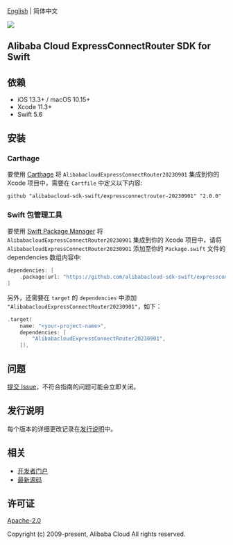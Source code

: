 [English](README.md) | 简体中文

![](https://aliyunsdk-pages.alicdn.com/icons/AlibabaCloud.svg)

## Alibaba Cloud ExpressConnectRouter SDK for Swift

## 依赖

- iOS 13.3+ / macOS 10.15+
- Xcode 11.3+
- Swift 5.6

## 安装

### Carthage

要使用 [Carthage](https://github.com/Carthage/Carthage) 将 `AlibabacloudExpressConnectRouter20230901` 集成到你的 Xcode 项目中，需要在 `Cartfile` 中定义以下内容:

```ogdl
github "alibabacloud-sdk-swift/expressconnectrouter-20230901" "2.0.0"
```

### Swift 包管理工具

要使用 [Swift Package Manager](https://swift.org/package-manager/) 将 `AlibabacloudExpressConnectRouter20230901` 集成到你的 Xcode 项目中，请将 `AlibabacloudExpressConnectRouter20230901` 添加至你的 `Package.swift` 文件的 dependencies 数组内容中:

```swift
dependencies: [
    .package(url: "https://github.com/alibabacloud-sdk-swift/expressconnectrouter-20230901.git", from: "2.0.0")
]
```

另外，还需要在 `target` 的 `dependencies` 中添加 `"AlibabacloudExpressConnectRouter20230901"`，如下：

```swift
.target(
    name: "<your-project-name>",
    dependencies: [
        "AlibabacloudExpressConnectRouter20230901",
    ]),
```

## 问题

[提交 Issue](https://github.com/alibabacloud-sdk-swift/expressconnectrouter-20230901/issues/new)，不符合指南的问题可能会立即关闭。

## 发行说明

每个版本的详细更改记录在[发行说明](./ChangeLog.txt)中。

## 相关

* [开发者门户](https://next.api.aliyun.com/home)
* [最新源码](https://github.com/alibabacloud-sdk-swift/expressconnectrouter-20230901)

## 许可证

[Apache-2.0](http://www.apache.org/licenses/LICENSE-2.0)

Copyright (c) 2009-present, Alibaba Cloud All rights reserved.
